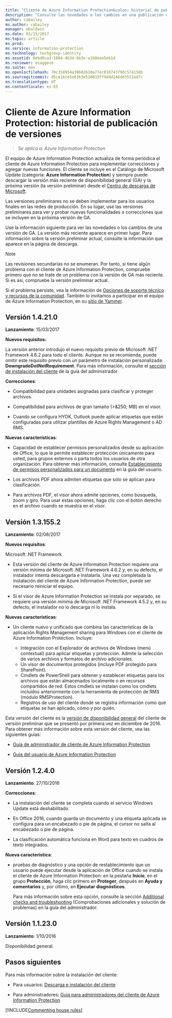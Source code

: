```yaml
---
title: "Cliente de Azure Information Protection&colon; historial de publicación de versiones"
description: "Consulte las novedades o los cambios en una publicación del cliente de Azure Information Protection para Windows."
author: cabailey
ms.author: cabailey
manager: mbaldwin
ms.date: 03/15/2017
ms.topic: article
ms.prod: 
ms.service: information-protection
ms.technology: techgroup-identity
ms.assetid: 6ebd0ca3-1864-4b3d-bb3e-a168eee5eb1d
ms.reviewer: esaggese
ms.suite: ems
ms.openlocfilehash: 70c358954a39b02610a77ec81074379dc574158b
ms.sourcegitcommit: d5ce1bce5e63b3e510033ff9d4d246dd3511ed7c
ms.translationtype: HT
ms.contentlocale: es-ES
---
```

# <a name="azure-information-protection-client-version-release-history"></a>Cliente de Azure Information Protection: historial de publicación de versiones

>*Se aplica a: Azure Information Protection*

El equipo de Azure Information Protection actualiza de forma periódica el cliente de Azure Information Protection para implementar correcciones y agregar nuevas funciones. El cliente se incluye en el Catálogo de Microsoft Update (categoría: **Azure Information Protection**) y siempre puede descargar la versión más reciente de disponibilidad general (GA) y la próxima versión (la versión preliminar) desde el [Centro de descarga de Microsoft](https://www.microsoft.com/en-us/download/details.aspx?id=53018).

Las versiones preliminares no se deben implementar para los usuarios finales en las redes de producción. En su lugar, use las versiones preliminares para ver y probar nuevas funcionalidades o correcciones que se incluyen en la próxima versión de GA. 

Use la información siguiente para ver las novedades o los cambios de una versión de GA. La versión más reciente aparece en primer lugar. Para información sobre la versión preliminar actual, consulte la información que aparece en la página de descarga.

> [!NOTE]
> Las revisiones secundarias no se enumeran. Por tanto, si tiene algún problema con el cliente de Azure Information Protection, compruebe primero que no se trate de un problema con la versión de GA más reciente. Si es así, compruebe la versión preliminar actual.
>  
> Si el problema persiste, vea la información de [Opciones de soporte técnico y recursos de la comunidad](../get-started/information-support.md#support-options-and-community-resources). También lo invitamos a participar en el equipo de Azure Information Protection, en su [sitio de Yammer](https://www.yammer.com/askipteam/).

## <a name="version-14210"></a>Versión 1.4.21.0

**Lanzamiento**: 15/03/2017

**Nuevos requisitos:**

La versión anterior introdujo el nuevo requisito previo de Microsoft .NET Framework 4.6.2 para todo el cliente. Aunque no se recomienda, puede omitir este requisito previo con un parámetro de instalación personalizada: **DowngradeDotNetRequirement**. Para más información, consulte el [sección de instalación del cliente](client-admin-guide.md#how-to-install-the-azure-information-protection-client-for-users) de la guía del administrador.


**Correcciones**:

- Compatibilidad para unidades asignadas para clasificar y proteger archivos.

- Compatibilidad para archivos de gran tamaño (>&250; MB) en el visor. 

- Cuando se configura HYOK, Outlook puede aplicar etiquetas que están configuradas para utilizar plantillas de Azure Rights Management o AD RMS.


**Nuevas características**:

- Capacidad de establecer permisos personalizados desde su aplicación de Office, lo que le permite establecer protección únicamente para usted, para grupos externos o parta todos los usuarios de otra organización. Para obtener más información, consulte [Establecimiento de permisos personalizados para un documento](client-classify-protect.md#set-custom-permissions-for-a-document) en la guía del usuario.
    
- Los archivos PDF ahora admiten etiquetas que solo se aplican para clasificación.

- Para archivos PDF, el visor ahora admite opciones, como búsqueda, zoom y giro. Para usar estas opciones, haga clic con el botón derecho en el archivo cuando se muestra en el visor.


## <a name="version-131552"></a>Versión 1.3.155.2

**Lanzamiento**: 02/08/2017

**Nuevos requisitos**:

Microsoft .NET Framework

- Esta versión del cliente de Azure Information Protection requiere una versión mínima de Microsoft .NET Framework 4.6.2 y, en su defecto, el instalador intenta descargarla e instalarla. Una vez completada la instalación del cliente de Azure Information Protection, puede ser necesario reiniciar el equipo.

- Si el visor de Azure Information Protection se instala por separado, se requiere una versión mínima de Microsoft .NET Framework 4.5.2 y, en su defecto, el instalador no lo descarga ni lo instala.

**Nuevas características**:

- Un cliente nuevo y unificado que combina las características de la aplicación Rights Management sharing para Windows con el cliente de Azure Information Protection. Incluye:
    
    - Integración con el Explorador de archivos de Windows (menú contextual) para aplicar etiquetas y protección. Admite la selección de varios archivos y formatos de archivo adicionales.
    - Un visor de documentos protegidos (incluye PDF protegido para SharePoint).
    - Cmdlets de PowerShell para obtener y establecer etiquetas para los archivos que están almacenados localmente o en recursos compartidos de red. Estos cmdlets se instalan como los cmdlets incluidos anteriormente con la herramienta de protección de RMS (módulo RMSProtection).
    - Registros de uso del cliente donde se registra información como qué etiquetas se han aplicado, cómo y por quién.

Esta versión del cliente es la [versión de disponibilidad general](https://blogs.technet.microsoft.com/enterprisemobility/2017/02/08/azure-information-protection-december-update-moves-to-general-availability/) del cliente de versión preliminar que se presentó por primera vez en diciembre de 2016. Para obtener más información sobre esta versión del cliente, vea las siguientes guías:

- [Guía de administrador de cliente de Azure Information Protection](client-admin-guide.md)

- [Guía del usuario de Azure Information Protection](client-user-guide.md)


## <a name="version-1240"></a>Versión 1.2.4.0

**Lanzamiento**: 27/10/2016

**Correcciones**:

- La instalación del cliente se completa cuando el servicio Windows Update está deshabilitado.

- En Office 2016, cuando guarda un documento y una etiqueta aplicada se configura para un encabezado o pie de página, el cursor no salta al encabezado o pie de página.

- La clasificación automática funciona en Word para texto en cuadros de texto integrados.

**Nueva característica**:

- pruebas de diagnóstico y una opción de restablecimiento que un usuario puede ejecutar desde la aplicación de Office cuando se instala el cliente de Azure Information Protection: en la pestaña **Inicio**, en el grupo **Protección**, haga clic primero en **Proteger**, después en **Ayuda y comentarios** y, por último, en **Ejecutar diagnósticos**. 

    Para más información sobre esta opción, consulte la sección [Additional checks and troubleshooting](client-admin-guide.md#additional-checks-and-troubleshooting) (Comprobaciones adicionales y solución de problemas) en la guía del administrador.

## <a name="version-11230"></a>Versión 1.1.23.0

**Lanzamiento**: 1/10/2016

Disponibilidad general.

## <a name="next-steps"></a>Pasos siguientes

Para más información sobre la instalación del cliente:

- Para usuarios: [Descarga e instalación del cliente](install-client-app.md)

- Para administradores: [Guía para administradores del cliente de Azure Information Protection](client-admin-guide.md)


[!INCLUDE[Commenting house rules](../includes/houserules.md)]